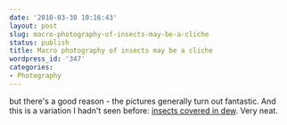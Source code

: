 ```yaml
---
date: '2010-03-30 10:16:43'
layout: post
slug: macro-photography-of-insects-may-be-a-cliche
status: publish
title: Macro photography of insects may be a cliche
wordpress_id: '347'
categories:
- Photography
---
```


but there's a good reason - the pictures generally turn out fantastic.  And this is a variation I hadn't seen before: [insects covered in dew](http://www.dailymail.co.uk/sciencetech/article-1260946/The-stunning-pictures-sleeping-insects-covered-early-morning-dew.html).  Very neat.


